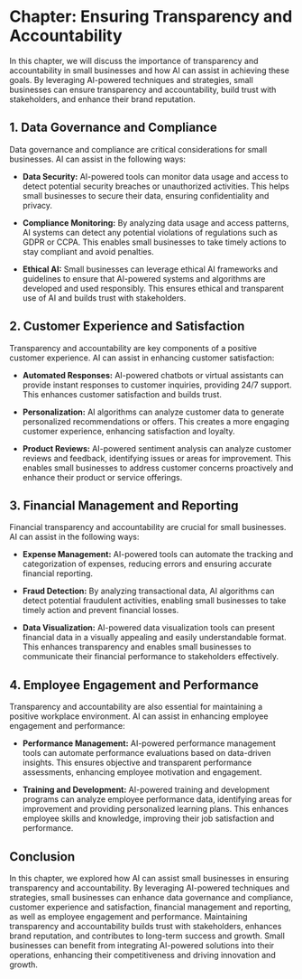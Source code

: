 Chapter: Ensuring Transparency and Accountability
=================================================

In this chapter, we will discuss the importance of transparency and accountability in small businesses and how AI can assist in achieving these goals. By leveraging AI-powered techniques and strategies, small businesses can ensure transparency and accountability, build trust with stakeholders, and enhance their brand reputation.

**1. Data Governance and Compliance**
-------------------------------------

Data governance and compliance are critical considerations for small businesses. AI can assist in the following ways:

* **Data Security:** AI-powered tools can monitor data usage and access to detect potential security breaches or unauthorized activities. This helps small businesses to secure their data, ensuring confidentiality and privacy.

* **Compliance Monitoring:** By analyzing data usage and access patterns, AI systems can detect any potential violations of regulations such as GDPR or CCPA. This enables small businesses to take timely actions to stay compliant and avoid penalties.

* **Ethical AI:** Small businesses can leverage ethical AI frameworks and guidelines to ensure that AI-powered systems and algorithms are developed and used responsibly. This ensures ethical and transparent use of AI and builds trust with stakeholders.

**2. Customer Experience and Satisfaction**
-------------------------------------------

Transparency and accountability are key components of a positive customer experience. AI can assist in enhancing customer satisfaction:

* **Automated Responses:** AI-powered chatbots or virtual assistants can provide instant responses to customer inquiries, providing 24/7 support. This enhances customer satisfaction and builds trust.

* **Personalization:** AI algorithms can analyze customer data to generate personalized recommendations or offers. This creates a more engaging customer experience, enhancing satisfaction and loyalty.

* **Product Reviews:** AI-powered sentiment analysis can analyze customer reviews and feedback, identifying issues or areas for improvement. This enables small businesses to address customer concerns proactively and enhance their product or service offerings.

**3. Financial Management and Reporting**
-----------------------------------------

Financial transparency and accountability are crucial for small businesses. AI can assist in the following ways:

* **Expense Management:** AI-powered tools can automate the tracking and categorization of expenses, reducing errors and ensuring accurate financial reporting.

* **Fraud Detection:** By analyzing transactional data, AI algorithms can detect potential fraudulent activities, enabling small businesses to take timely action and prevent financial losses.

* **Data Visualization:** AI-powered data visualization tools can present financial data in a visually appealing and easily understandable format. This enhances transparency and enables small businesses to communicate their financial performance to stakeholders effectively.

**4. Employee Engagement and Performance**
------------------------------------------

Transparency and accountability are also essential for maintaining a positive workplace environment. AI can assist in enhancing employee engagement and performance:

* **Performance Management:** AI-powered performance management tools can automate performance evaluations based on data-driven insights. This ensures objective and transparent performance assessments, enhancing employee motivation and engagement.

* **Training and Development:** AI-powered training and development programs can analyze employee performance data, identifying areas for improvement and providing personalized learning plans. This enhances employee skills and knowledge, improving their job satisfaction and performance.

**Conclusion**
--------------

In this chapter, we explored how AI can assist small businesses in ensuring transparency and accountability. By leveraging AI-powered techniques and strategies, small businesses can enhance data governance and compliance, customer experience and satisfaction, financial management and reporting, as well as employee engagement and performance. Maintaining transparency and accountability builds trust with stakeholders, enhances brand reputation, and contributes to long-term success and growth. Small businesses can benefit from integrating AI-powered solutions into their operations, enhancing their competitiveness and driving innovation and growth.
